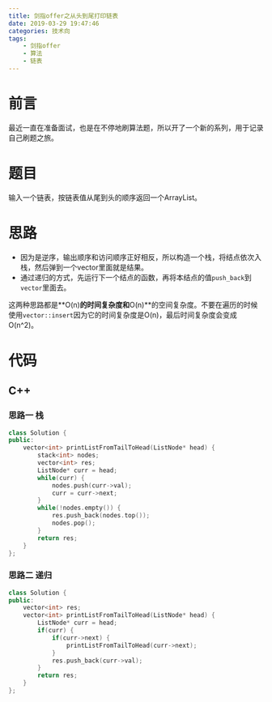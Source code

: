 ```yaml
---
title: 剑指offer之从头到尾打印链表
date: 2019-03-29 19:47:46
categories: 技术向
tags:
	- 剑指offer
	- 算法
	- 链表
---
```


# 前言

最近一直在准备面试，也是在不停地刷算法题，所以开了一个新的系列，用于记录自己刷题之旅。

#  题目

输入一个链表，按链表值从尾到头的顺序返回一个ArrayList。

# 思路

- 因为是逆序，输出顺序和访问顺序正好相反，所以构造一个栈，将结点依次入栈，然后弹到一个vector里面就是结果。
- 通过递归的方式，先运行下一个结点的函数，再将本结点的值`push_back`到`vector`里面去。

这两种思路都是**O(n)**的时间复杂度和**O(n)**的空间复杂度。不要在遍历的时候使用`vector::insert`因为它的时间复杂度是O(n)，最后时间复杂度会变成O(n^2)。

# 代码

## C++

### 思路一 栈

```c++
class Solution {
public:
    vector<int> printListFromTailToHead(ListNode* head) {
        stack<int> nodes;
        vector<int> res;
        ListNode* curr = head;
        while(curr) {
            nodes.push(curr->val);
            curr = curr->next;
        }
        while(!nodes.empty()) {
            res.push_back(nodes.top());
            nodes.pop();
        }
        return res;
    }
};
```

### 思路二 递归

```c++
class Solution {
public:
    vector<int> res;
    vector<int> printListFromTailToHead(ListNode* head) {
        ListNode* curr = head;
        if(curr) {
            if(curr->next) {
                printListFromTailToHead(curr->next);
            }
            res.push_back(curr->val);
        }
        return res;
    }
};
```
